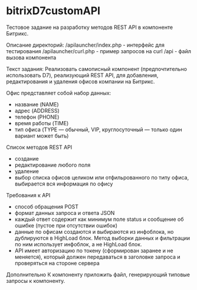 # bitrixD7customAPI
Тестовое задание на разработку методов REST API в компоненте Битрикс.

Описание директорий:
/apilauncher/index.php - интерфейс для тестирования
/apilauncher/curl.php - пример запросов на curl
/api - файл вызова компонента

Текст задания:
Реализовать самописный компонент (предпочтительно использовать D7), реализующий REST API, для добавления, редактирования и удаления офисов компании на Битрикс.

Офис представляет собой набор данных:
- название (NAME)
- адрес (ADDRESS)
- телефон (PHONE)
- время работы (TIME)
- тип офиса (TYPE — обычный, VIP, круглосуточный — только один вариант может быть)

Список методов REST API
- создание
- редактирование любого поля
- удаление
- выбор списка офисов целиком или отфильрованного по типу офиса, выбирается вся информация по офису

Требования к API
- способ обращения POST
- формат данных запроса и ответа JSON
- каждый ответ содержит как минимум поле status и сообщение об ошибке (пустое при отсутствии ошибок)
- данные по офисам создаются и выбираются из инфоблока, но дублируются в HighLoad блок. Метод выборки данных и фильтрации по ним использует инфоблок, а не HighLoad блок.
- API имеет авторизацию по токену (сформирован заранее и не меняется), который должен передаваться в заголовке запроса и проверяться на стороне сервера

Дополнительно
К компоненту приложить файл, генерирующий типовые запросы к компоненту.
